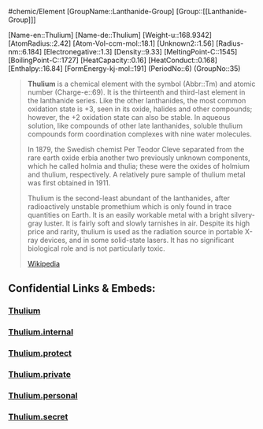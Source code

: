 ﻿---
type: Element

SpocWebEntityId: 21965
---

#chemic/Element 
[GroupName::Lanthanide-Group]
[Group::[[Lanthanide-Group]]]


[Name-en::Thulium]
[Name-de::Thulium]
[Weight-u::168.9342]
[AtomRadius::2.42]
[Atom-Vol-ccm-mol::18.1]
[Unknown2::1.56]
[Radius-nm::6.184]
[Electronegative::1.3]
[Density::9.33]
[MeltingPoint-C::1545]
[BoilingPoint-C::1727]
[HeatCapacity::0.16]
[HeatConduct::0.168]
[Enthalpy::16.84]
[FormEnergy-kj-mol::191]
(PeriodNo::6)
(GroupNo::35)


> **Thulium** is a chemical element with the symbol (Abbr::Tm) and atomic number (Charge-e::69). It is the thirteenth and third-last element in the lanthanide series. Like the other lanthanides, the most common oxidation state is +3, seen in its oxide, halides and other compounds; however, the +2 oxidation state can also be stable. In aqueous solution, like compounds of other late lanthanides, soluble thulium compounds form coordination complexes with nine water molecules.
>
> In 1879, the Swedish chemist Per Teodor Cleve separated from the rare earth oxide erbia another two previously unknown components, which he called holmia and thulia; these were the oxides of holmium and thulium, respectively. A relatively pure sample of thulium metal was first obtained in 1911.
>
> Thulium is the second-least abundant of the lanthanides, after radioactively unstable promethium which is only found in trace quantities on Earth. It is an easily workable metal with a bright silvery-gray luster. It is fairly soft and slowly tarnishes in air. Despite its high price and rarity, thulium is used as the radiation source in portable X-ray devices, and in some solid-state lasers. It has no significant biological role and is not particularly toxic.
>
> [Wikipedia](https://en.wikipedia.org/wiki/Thulium)

## Confidential Links & Embeds: 

### [Thulium](/_public/chemic/chemic~Elements/Lanthanide-Group/Thulium.md) 

### [Thulium.internal](/_internal/chemic/chemic~Elements/Lanthanide-Group/Thulium.internal.md) 

### [Thulium.protect](/_protect/chemic/chemic~Elements/Lanthanide-Group/Thulium.protect.md) 

### [Thulium.private](/_private/chemic/chemic~Elements/Lanthanide-Group/Thulium.private.md) 

### [Thulium.personal](/_personal/chemic/chemic~Elements/Lanthanide-Group/Thulium.personal.md) 

### [Thulium.secret](/_secret/chemic/chemic~Elements/Lanthanide-Group/Thulium.secret.md) 
